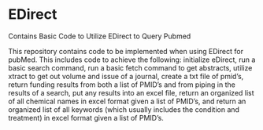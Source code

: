 # EDirect
Contains Basic Code to Utilize EDirect to Query Pubmed

This repository contains code to be implemented when using EDirect for pubMed.  This includes code to achieve the following: initialize eDirect, run a basic search command, run a basic fetch command to get abstracts, utilize xtract to get out volume and issue of a journal, create a txt file of pmid’s, return funding results from both a list of PMID’s and from piping in the results of a search, put any results into an excel file, return an organized list of all chemical names in excel format given a list of PMID’s,  and return an organized list of all keywords (which usually includes the condition and treatment) in excel format given a list of PMID’s.
